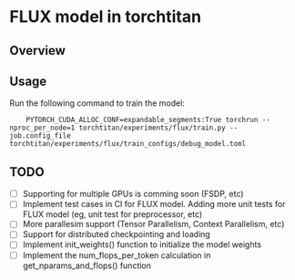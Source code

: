 # FLUX model in torchtitan

## Overview

## Usage

Run the following command to train the model:
```
    PYTORCH_CUDA_ALLOC_CONF=expandable_segments:True torchrun --nproc_per_node=1 torchtitan/experiments/flux/train.py --job.config_file torchtitan/experiments/flux/train_configs/debug_model.toml

```

## TODO
- [ ] Supporting for multiple GPUs is comming soon (FSDP, etc)
- [ ] Implement test cases in CI for FLUX model. Adding more unit tests for FLUX model (eg, unit test for preprocessor, etc)
- [ ] More parallesim support (Tensor Parallelism, Context Parallelism, etc)
- [ ] Support for distributed checkpointing and loading
- [ ] Implement init_weights() function to initialize the model weights
- [ ] Implement the num_flops_per_token calculation in get_nparams_and_flops() function

